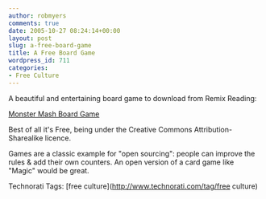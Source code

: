 ```yaml
---
author: robmyers
comments: true
date: 2005-10-27 08:24:14+00:00
layout: post
slug: a-free-board-game
title: A Free Board Game
wordpress_id: 711
categories:
- Free Culture
---
```


  
A beautiful and entertaining board game to download from Remix Reading:  


  
[Monster Mash Board Game](http://www.remixreading.org/node/649)  


  
Best of all it's Free, being under the Creative Commons Attribution-Sharealike licence.  


  
Games are a classic example for "open sourcing": people can improve the rules & add their own counters. An open version of a card game like "Magic" would be great.  


  


Technorati Tags: [free culture](http://www.technorati.com/tag/free culture)

  


